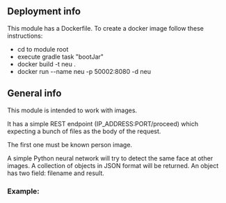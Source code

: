 ## Deployment info
This module has a Dockerfile. To create a docker image follow these instructions:

* cd to module root
* execute gradle task "bootJar"
* docker build -t neu .
* docker run --name neu -p 50002:8080 -d neu


## General info
This module is intended to work with images.

It has a simple REST endpoint (IP_ADDRESS:PORT/proceed) which expecting a bunch of files as the body of the request.

The first one must be known person image.

A simple Python neural network will try to detect the same face at other images. A collection of objects in JSON format will be returned.
An object has two field: filename and result.

### Example:

